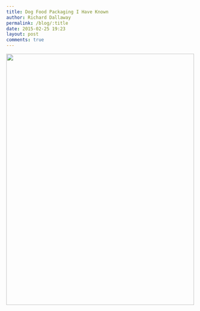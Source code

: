 ```yaml
---
title: Dog Food Packaging I Have Known
author: Richard Dallaway
permalink: /blog/:title
date: 2015-02-25 19:23
layout: post
comments: true
---
```


<div><a href="http://static.skitters.dallaway.com/tp_Dog_Food_Packaging_Changes_Over_5_years.jpg"><img src="http://static.skitters.dallaway.com/tp_thumb_Dog_Food_Packaging_Changes_Over_5_years.jpg" width="500" height="667"/></a></div>


  
      
